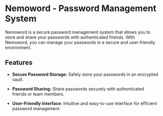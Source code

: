 
# Nemoword - Password Management System

Nemoword is a secure password management system that allows you to store and share your passwords with authenticated friends. With Nemoword, you can manage your passwords in a secure and user-friendly environment.

## Features

- **Secure Password Storage:** Safely store your passwords in an encrypted vault.
  
- **Password Sharing:** Share passwords securely with authenticated friends or team members.
  
- **User-Friendly Interface:** Intuitive and easy-to-use interface for efficient password management.

